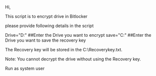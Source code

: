 Hi,

This script is to encrypt drive in Bitlocker

please provide following details in the script

Drive="D:" ##Enter the Drive you want to encrypt
save="C:" ##Enter the Drive you want to save the recovery key

The Recovery key will be stored in the C:\Recoverykey.txt.

Note:
You cannot decrypt the drive without using the Recovery key.

Run as system user

